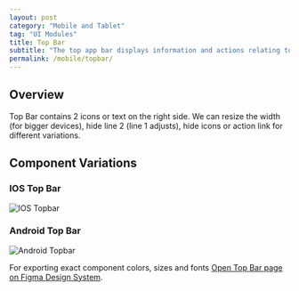```yaml
---
layout: post
category: "Mobile and Tablet"
tag: "UI Modules"
title: Top Bar
subtitle: "The top app bar displays information and actions relating to the current screen."
permalink: /mobile/topbar/
---
```


## Overview
Top Bar contains 2 icons or text on the right side. We can resize the width (for bigger devices), hide line 2 (line 1 adjusts),
hide icons or action link for different variations. 

## Component Variations
### IOS Top Bar
![IOS Topbar]({{site.baseurl}}/img/Mobile_Topbar_IOS.png) 

### Android Top Bar
![Android Topbar]({{site.baseurl}}/img/Mobile_Topbar_Android.png) 

For exporting exact component colors, sizes and fonts [Open Top Bar page on Figma Design System](https://www.figma.com/file/TwQ8GcLuodWXegpAArH1RC/Draft-mobile-components?node-id=995%3A21402&t=7Fj4XCLfwPzW0qPv-1).
